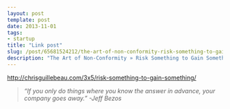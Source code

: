 ```yaml
---
layout: post
template: post
date: 2013-11-01
tags:
- startup
title: "Link post"
slug: /post/65681524212/the-art-of-non-conformity-risk-something-to-gain
description: "The Art of Non-Conformity » Risk Something to Gain Something"
---
```

<http://chrisguillebeau.com/3x5/risk-something-to-gain-something/>

<blockquote>
<p><em><span>&ldquo;If you only do things where you know the answer in advance, your company goes away.&rdquo; -Jeff Bezos</span></em></p>
</blockquote>